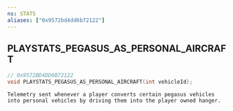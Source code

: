 ```yaml
---
ns: STATS
aliases: ["0x9572bd4dd6b72122"]
---
```

## PLAYSTATS_PEGASUS_AS_PERSONAL_AIRCRAFT

```c
// 0x9572BD4DD6B72122
void PLAYSTATS_PEGASUS_AS_PERSONAL_AIRCRAFT(int vehicleId);
```

```
Telemetry sent whenever a player converts certain pegasus vehicles into personal vehicles by driving them into the player owned hanger.
```
